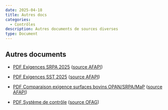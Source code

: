 ```yaml
---
date: 2025-04-18
title: Autres docs
categories:
  - Contrôles
description: Autres documents de sources diverses
type: Document
---
```


## Autres documents

* [PDF Exigences SRPA 2025](../../fichiers/exigences_srpa_2025.pdf) ([source AFAPI](https://www.afapi-fipo.ch/fileadmin/mr_afapi_fipo/user_upload/Documents/Prestations/SST-SRPA/Actuel/FR-Exigences_SRPA/1SRPA2025.pdf))

* [PDF Exigences SST 2025](../../fichiers/exigences_sst_2025.pdf) ([source AFAPI](https://www.afapi-fipo.ch/fileadmin/mr_afapi_fipo/user_upload/Documents/Prestations/SST-SRPA/Actuel/FR-Exigences_SST/1SST2025.pdf))

* [PDF Comparaison exigence surfaces bovins OPAN/SRPA/MaP](../../fichiers/surface_bovins.pdf) ([source AFAPI](https://www.afapi-fipo.ch/fileadmin/mr_afapi_fipo/user_upload/Documents/Prestations/SST-SRPA/Mise_au_paturage_-_MAP/FR-Instructions/Resume_normes_PA_-_SRPA.pdf))

* [PDF Système de contrôle](../../fichiers/système_de_contrôle.pdf) ([source OFAG](https://www.blw.admin.ch/fr/inscription-controles))
